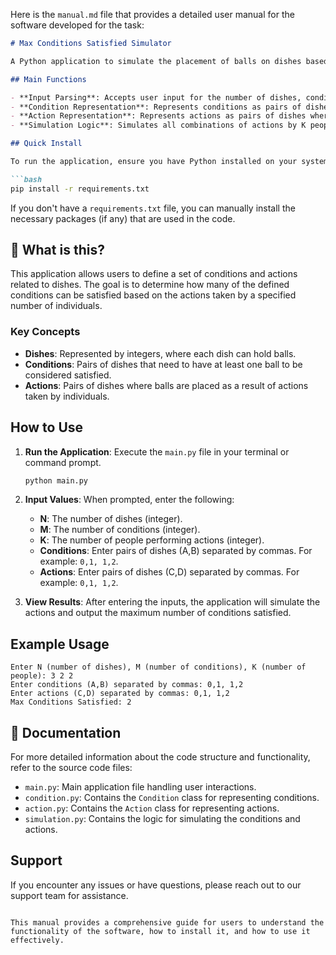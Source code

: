 Here is the `manual.md` file that provides a detailed user manual for the software developed for the task:

```markdown
# Max Conditions Satisfied Simulator

A Python application to simulate the placement of balls on dishes based on actions performed by individuals, and to determine the maximum number of conditions satisfied.

## Main Functions

- **Input Parsing**: Accepts user input for the number of dishes, conditions, and actions.
- **Condition Representation**: Represents conditions as pairs of dishes that need to be satisfied.
- **Action Representation**: Represents actions as pairs of dishes where balls are placed.
- **Simulation Logic**: Simulates all combinations of actions by K people to determine the maximum number of satisfied conditions.

## Quick Install

To run the application, ensure you have Python installed on your system. You can install the required dependencies using pip:

```bash
pip install -r requirements.txt
```

If you don't have a `requirements.txt` file, you can manually install the necessary packages (if any) that are used in the code.

## 🤔 What is this?

This application allows users to define a set of conditions and actions related to dishes. The goal is to determine how many of the defined conditions can be satisfied based on the actions taken by a specified number of individuals.

### Key Concepts

- **Dishes**: Represented by integers, where each dish can hold balls.
- **Conditions**: Pairs of dishes that need to have at least one ball to be considered satisfied.
- **Actions**: Pairs of dishes where balls are placed as a result of actions taken by individuals.

## How to Use

1. **Run the Application**: Execute the `main.py` file in your terminal or command prompt.

   ```bash
   python main.py
   ```

2. **Input Values**: When prompted, enter the following:
   - **N**: The number of dishes (integer).
   - **M**: The number of conditions (integer).
   - **K**: The number of people performing actions (integer).
   - **Conditions**: Enter pairs of dishes (A,B) separated by commas. For example: `0,1, 1,2`.
   - **Actions**: Enter pairs of dishes (C,D) separated by commas. For example: `0,1, 1,2`.

3. **View Results**: After entering the inputs, the application will simulate the actions and output the maximum number of conditions satisfied.

## Example Usage

```plaintext
Enter N (number of dishes), M (number of conditions), K (number of people): 3 2 2
Enter conditions (A,B) separated by commas: 0,1, 1,2
Enter actions (C,D) separated by commas: 0,1, 1,2
Max Conditions Satisfied: 2
```

## 📖 Documentation

For more detailed information about the code structure and functionality, refer to the source code files:

- `main.py`: Main application file handling user interactions.
- `condition.py`: Contains the `Condition` class for representing conditions.
- `action.py`: Contains the `Action` class for representing actions.
- `simulation.py`: Contains the logic for simulating the conditions and actions.

## Support

If you encounter any issues or have questions, please reach out to our support team for assistance.
```

This manual provides a comprehensive guide for users to understand the functionality of the software, how to install it, and how to use it effectively.